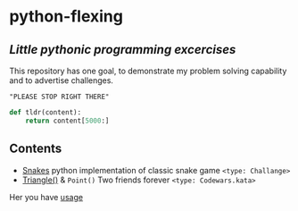 # python-flexing

## _Little pythonic programming excercises_

This repository has one goal, to demonstrate my problem solving
capability and to advertise challenges.

``"PLEASE STOP RIGHT THERE"``

```python
def tldr(content):
    return content[5000:]
```

## Contents

- [Snakes](../blob/master/pysnake) python implementation of classic
snake game `<type: Challange>`
- [Triangle()](../blob/master/triangle) & `Point()` Two friends forever `<type: Codewars.kata>`

Her you have [usage](../blob/master/LICENSE)